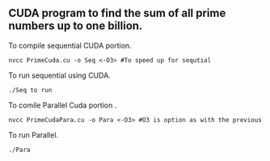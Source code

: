 ## CUDA program to find the sum of all prime numbers up to one billion.
      
To compile sequential CUDA portion.
```
nvcc PrimeCuda.cu -o Seq <-O3> #To speed up for sequtial
```
To run sequential using CUDA.
```
./Seq to run
```
To comile Parallel Cuda portion .
```
nvcc PrimeCudaPara.cu -o Para <-O3> #O3 is option as with the previous
```
To run Parallel.
```
./Para 
```
